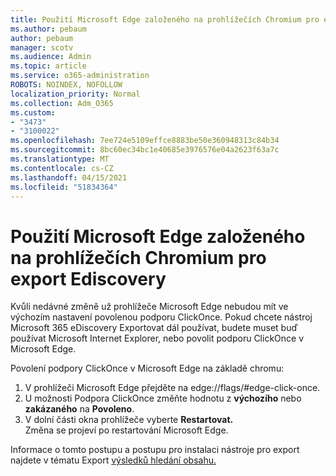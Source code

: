 ```yaml
---
title: Použití Microsoft Edge založeného na prohlížečích Chromium pro export Ediscovery
ms.author: pebaum
author: pebaum
manager: scotv
ms.audience: Admin
ms.topic: article
ms.service: o365-administration
ROBOTS: NOINDEX, NOFOLLOW
localization_priority: Normal
ms.collection: Adm_O365
ms.custom:
- "3473"
- "3100022"
ms.openlocfilehash: 7ee724e5109effce8883be50e360948313c84b34
ms.sourcegitcommit: 8bc60ec34bc1e40685e3976576e04a2623f63a7c
ms.translationtype: MT
ms.contentlocale: cs-CZ
ms.lasthandoff: 04/15/2021
ms.locfileid: "51834364"
---
```

# <a name="using-microsoft-edge-based-on-chromium-browsers-for-ediscovery-export"></a>Použití Microsoft Edge založeného na prohlížečích Chromium pro export Ediscovery

Kvůli nedávné změně už prohlížeče Microsoft Edge nebudou mít ve výchozím nastavení povolenou podporu ClickOnce. Pokud chcete nástroj Microsoft 365 eDiscovery Exportovat dál používat, budete muset buď používat Microsoft Internet Explorer, nebo povolit podporu ClickOnce v Microsoft Edge. 

Povolení podpory ClickOnce v Microsoft Edge na základě chromu: 
1. V prohlížeči Microsoft Edge přejděte na edge://flags/#edge-click-once.
2. U možnosti Podpora ClickOnce změňte hodnotu z **výchozího** nebo **zakázaného** na **Povoleno**. 
3. V dolní části okna prohlížeče vyberte **Restartovat.** <br>
 Změna se projeví po restartování Microsoft Edge. 

Informace o tomto postupu a postupu pro instalaci nástroje pro export najdete v tématu Export [výsledků hledání obsahu.](https://docs.microsoft.com/microsoft-365/compliance/export-search-results)